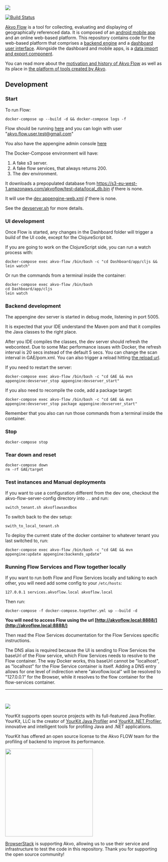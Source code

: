 <img src="https://raw.githubusercontent.com/akvo/akvo-web/develop/code/wp-content/themes/Akvo-responsive/images/flow60px.png" />

[![Build Status](https://travis-ci.org/akvo/akvo-flow.svg?branch=master)](https://travis-ci.org/akvo/akvo-flow)

[Akvo Flow](http://akvo.org/products/akvoflow/) is a tool for collecting, evaluating and displaying of geographically referenced data. It is composed of an [android mobile app](https://github.com/akvo/akvo-flow-mobile/) and an online web-based platform. This repository contains code for the web-based platform that comprises a [backend engine](https://github.com/akvo/akvo-flow/tree/master/GAE) and a [dashboard user interface](https://github.com/akvo/akvo-flow/tree/master/Dashboard).  Alongside the dashboard and mobile apps, is a [data import and export component](https://github.com/akvo/akvo-flow-services).

You can read more about the [motivation and history of Akvo Flow](http://www.akvo.org/blog/?p=4836) as well as its place in [the platform of tools created by Akvo](http://www.akvo.org/blog/?p=4822).

## Development

### Start

To run Flow:

    docker-compose up --build -d && docker-compose logs -f 

Flow should be running [here](http://localhost:8888) and you can login with user "akvo.flow.user.test@gmail.com"

You also have the appengine admin console [here](http://localhost:8888/_ah/admin)

The Docker-Compose environment will have:

1. A fake s3 server.
2. A fake flow services, that always returns 200.
3. The dev environment.

It downloads a prepopulated database from https://s3-eu-west-1.amazonaws.com/akvoflow/test-data/local_db.bin *if* there is none.

It will use the [dev appengine-web.xml](tests/dev-appengine-web.xml) *if* there is none.

See the [devserver.sh](ci/devserver.sh) for more details.

### UI development

Once Flow is started, any changes in the Dashboard folder will trigger a build of the UI code, except for the ClojureScript bit.

If you are going to work on the ClojureScript side, you can run a watch process with: 

    docker-compose exec akvo-flow /bin/bash -c "cd Dashboard/app/cljs && lein watch"

Or run the commands from a terminal inside the container:

    docker-compose exec akvo-flow /bin/bash
    cd Dashboard/app/cljs
    lein watch

### Backend development

The appengine dev server is started in debug mode, listening in port 5005.

It is expected that your IDE understand the Maven pom and that it compiles the Java classes to the right place. 

After you IDE compiles the classes, the dev server should refresh the webcontext. Due to some Mac performance issues with Docker, the refresh interval is 20 secs instead of the default 5 secs. You can change the scan interval in GAE/pom.xml. You can also trigger a reload hitting [the reload url](http://localhost:8888/_ah/reloadwebapp).

If you need to restart the server:

    docker-compose exec akvo-flow /bin/bash -c "cd GAE && mvn appengine:devserver_stop appengine:devserver_start"

If you also need to recompile the code, add a package target:

    docker-compose exec akvo-flow /bin/bash -c "cd GAE && mvn appengine:devserver_stop package appengine:devserver_start"

Remember that you also can run those commands from a terminal inside the container.

### Stop

    docker-compose stop
        
### Tear down and reset    
    
    docker-compose down
    rm -rf GAE/target

### Test instances and Manual deployments

If you want to use a configuration different from the dev one, checkout the akvo-flow-server-config directory into `..` and run:

    switch_tenant.sh akvoflowsandbox
    
To switch back to the dev setup:

    swith_to_local_tenant.sh
    
To deploy the current state of the docker container to whatever tenant you last switched to, run:

    docker-compose exec akvo-flow /bin/bash -c "cd GAE && mvn appengine:update appengine:backends_update"
   
### Running Flow Services and Flow together locally

If you want to run both Flow and Flow Services locally and talking to each other, you will need add some config to your `/etc/hosts`:

    127.0.0.1 services.akvoflow.local akvoflow.local

Then run:

    docker-compose -f docker-compose.together.yml up --build -d

**You will need to access Flow using the url [http://akvoflow.local:8888/](http://akvoflow.local:8888/)**

Then read the Flow Services documentation for the Flow Services specific instructions.   

The DNS alias is required because the UI is sending to Flow Services the baseUrl of the Flow service, which Flow Services needs to resolve to the Flow container.
The way Docker works, this baseUrl cannot be "localhost", as "localhost" for the Flow Service container is itself. 
Adding a DNS entry allows for one level of indirection where "akvoflow.local" will be resolved to "127.0.0.1" for the Browser, while it resolves to the flow container for the flow-services container.
        
---

<p>&nbsp;</p>

<img src="http://www.yourkit.com/images/yklogo.png" />

YourKit supports open source projects with its full-featured Java Profiler.
YourKit, LLC is the creator of <a href="http://www.yourkit.com/java/profiler/index.jsp">YourKit Java Profiler</a>
and <a href="http://www.yourkit.com/.net/profiler/index.jsp">YourKit .NET Profiler</a>,
innovative and intelligent tools for profiling Java and .NET applications.

YourKit has offered an open source license to the Akvo FLOW team for the profiling of backend to improve its performance.

<img src="http://www.browserstack.com/images/layout/browserstack-logo-600x315.png" width="280"/>

[BrowserStack](http://www.browserstack.com) is supporting Akvo, allowing us to use their service and infrastructure to test the code in this repository. Thank you for supporting the open source community!
